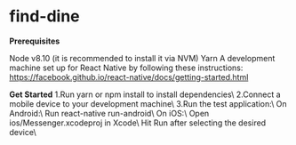 # find-dine


**Prerequisites**

Node v8.10 (it is recommended to install it via NVM)
Yarn
A development machine set up for React Native by following these instructions: https://facebook.github.io/react-native/docs/getting-started.html

**Get Started**
1.Run yarn or npm install to install dependencies\\
2.Connect a mobile device to your development machine\\
3.Run the test application:\\
  On Android:\\
  Run react-native run-android\\
  On iOS:\\
  Open ios/Messenger.xcodeproj in Xcode\\
  Hit Run after selecting the desired device\\
